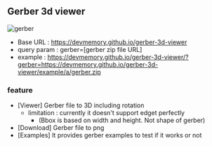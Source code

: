 ## Gerber 3d viewer
![gerber](https://github.com/user-attachments/assets/86790261-3414-4322-98d5-0c428b30bdc2)
- Base URL : https://devmemory.github.io/gerber-3d-viewer
- query param : gerber=[gerber zip file URL]
- example : https://devmemory.github.io/gerber-3d-viewer/?gerber=https://devmemory.github.io/gerber-3d-viewer/example/a/gerber.zip

### feature
- [Viewer] Gerber file to 3D including rotation
  - limitation : currently it doesn't support edget perfectly
    - (Bbox is based on width and height. Not shape of gerber) 
- [Download] Gerber file to png
- [Examples] It provides gerber examples to test if it works or not
